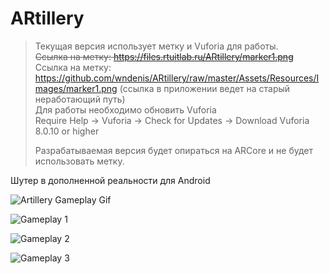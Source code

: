 # ARtillery

> Текущая версия использует метку и Vuforia для работы.  
> ~~Ссылка на метку: https://files.rtuitlab.ru/ARtillery/marker1.png~~  
> Ссылка на метку: https://github.com/wndenis/ARtillery/raw/master/Assets/Resources/Images/marker1.png (ссылка в приложении ведет на старый неработающий путь)  
> Для работы необходимо обновить Vuforia\
Require Help -> Vuforia -> Check for Updates -> Download Vuforia 8.0.10 or higher 
> 
> Разрабатываемая версия будет опираться на ARCore и не будет использовать метку.

Шутер в дополненной реальности для Android


![Artillery Gameplay Gif](https://github.com/wndenis/ARtillery/raw/master/ReadmeMedia/ARtilleryAction.gif)

![Gameplay 1](https://github.com/wndenis/ARtillery/raw/master/ReadmeMedia/ARtillery_Moment-min.jpg)

![Gameplay 2](https://github.com/wndenis/ARtillery/raw/master/ReadmeMedia/ARtillery_Moment2-min.jpg)

![Gameplay 3](https://github.com/wndenis/ARtillery/raw/master/ReadmeMedia/ARtillery_Moment3.jpg)
